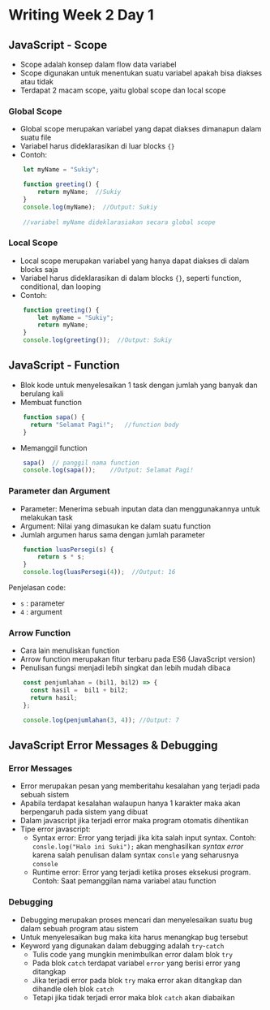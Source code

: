 # Writing Week 2 Day 1
## JavaScript - Scope
- Scope adalah konsep dalam flow data variabel
- Scope digunakan untuk menentukan suatu variabel apakah bisa diakses atau tidak
- Terdapat 2 macam scope, yaitu global scope dan local scope

### Global Scope
- Global scope merupakan variabel yang dapat diakses dimanapun dalam suatu file
- Variabel harus dideklarasikan di luar blocks `{}`
- Contoh:
```js
    let myName = "Sukiy";

    function greeting() {
        return myName;  //Sukiy
    }
    console.log(myName);  //Output: Sukiy
    
    //variabel myName dideklarasiakan secara global scope
```

### Local Scope
- Local scope merupakan variabel yang hanya dapat diakses di dalam blocks saja
- Variabel harus dideklarasikan di dalam blocks `{}`, seperti function, conditional, dan looping
- Contoh:
```js
    function greeting() {
        let myName = "Sukiy";
        return myName;
    }
    console.log(greeting());  //Output: Sukiy
```

## JavaScript - Function
- Blok kode untuk menyelesaikan 1 task dengan jumlah yang banyak dan berulang kali
- Membuat function
```js
    function sapa() {
      return "Selamat Pagi!";   //function body
    }
```
- Memanggil function
```js
    sapa()  // panggil nama function
    console.log(sapa());    //Output: Selamat Pagi!
```

### Parameter dan Argument
- Parameter: Menerima sebuah inputan data dan menggunakannya untuk melakukan task
- Argument: Nilai yang dimasukan ke dalam suatu function
- Jumlah argumen harus sama dengan jumlah parameter
```js
    function luasPersegi(s) {
        return s * s;
    }
    console.log(luasPersegi(4));  //Output: 16
```
Penjelasan code:
- `s` : parameter
- `4` : argument

### Arrow Function
- Cara lain menuliskan function
- Arrow function merupakan fitur terbaru pada ES6 (JavaScript version)
- Penulisan fungsi menjadi lebih singkat dan lebih mudah dibaca
```js
    const penjumlahan = (bil1, bil2) => {
      const hasil =  bil1 + bil2;
      return hasil;
    };

    console.log(penjumlahan(3, 4)); //Output: 7
```

## JavaScript Error Messages & Debugging
### Error Messages
- Error merupakan pesan yang memberitahu kesalahan yang terjadi pada sebuah sistem
- Apabila terdapat kesalahan walaupun hanya 1 karakter maka akan berpengaruh pada sistem yang dibuat
- Dalam javascript jika terjadi error maka program otomatis dihentikan
- Tipe error javascript:
  - Syntax error: Error yang terjadi jika kita salah input syntax. Contoh: `consle.log("Halo ini Suki");` akan menghasilkan *syntax error* karena salah penulisan dalam syntax `consle` yang seharusnya `console`
  - Runtime error: Error yang terjadi ketika proses eksekusi program. Contoh: Saat pemanggilan nama variabel atau function

### Debugging
- Debugging merupakan proses mencari dan menyelesaikan suatu bug dalam sebuah program atau sistem
- Untuk menyelesaikan bug maka kita harus menangkap bug tersebut
- Keyword yang digunakan dalam debugging adalah `try`-`catch`
  - Tulis code yang mungkin menimbulkan error dalam blok `try`
  - Pada blok `catch` terdapat variabel `error` yang berisi error yang ditangkap
  - Jika terjadi error pada blok `try` maka error akan ditangkap dan dihandle oleh blok `catch`
  - Tetapi jika tidak terjadi error maka blok `catch` akan diabaikan
